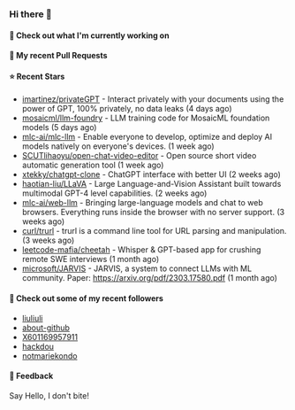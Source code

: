 ### Hi there 👋

#### 👷 Check out what I'm currently working on

#### 🔨 My recent Pull Requests


#### ⭐ Recent Stars

- [imartinez/privateGPT](https://github.com/imartinez/privateGPT) - Interact privately with your documents using the power of GPT, 100% privately, no data leaks (4 days ago)
- [mosaicml/llm-foundry](https://github.com/mosaicml/llm-foundry) - LLM training code for MosaicML foundation models (5 days ago)
- [mlc-ai/mlc-llm](https://github.com/mlc-ai/mlc-llm) - Enable everyone to develop, optimize and deploy AI models natively on everyone&#39;s devices. (1 week ago)
- [SCUTlihaoyu/open-chat-video-editor](https://github.com/SCUTlihaoyu/open-chat-video-editor) - Open source short video automatic generation tool (1 week ago)
- [xtekky/chatgpt-clone](https://github.com/xtekky/chatgpt-clone) - ChatGPT interface with better UI  (2 weeks ago)
- [haotian-liu/LLaVA](https://github.com/haotian-liu/LLaVA) - Large Language-and-Vision Assistant built towards multimodal GPT-4 level capabilities. (2 weeks ago)
- [mlc-ai/web-llm](https://github.com/mlc-ai/web-llm) - Bringing large-language models and chat to web browsers. Everything runs inside the browser with no server support. (3 weeks ago)
- [curl/trurl](https://github.com/curl/trurl) - trurl is a command line tool for URL parsing and manipulation. (3 weeks ago)
- [leetcode-mafia/cheetah](https://github.com/leetcode-mafia/cheetah) - Whisper &amp; GPT-based app for crushing remote SWE interviews (1 month ago)
- [microsoft/JARVIS](https://github.com/microsoft/JARVIS) - JARVIS, a system to connect LLMs with ML community. Paper: https://arxiv.org/pdf/2303.17580.pdf (1 month ago)

#### 👯 Check out some of my recent followers

- [liuliuli](https://github.com/liuliuli)
- [about-github](https://github.com/about-github)
- [X601169957911](https://github.com/X601169957911)
- [hackdou](https://github.com/hackdou)
- [notmariekondo](https://github.com/notmariekondo)

#### 💬 Feedback

Say Hello, I don't bite!